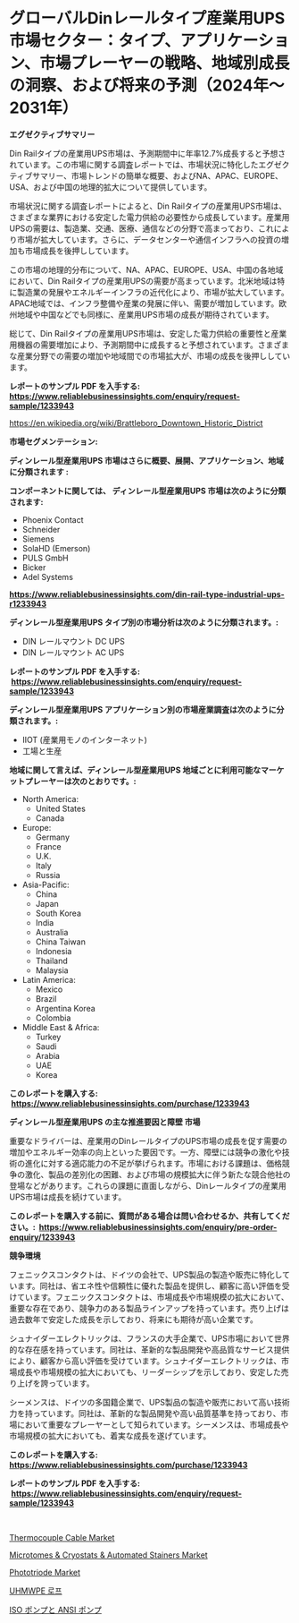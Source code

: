 <p><h1>グローバルDinレールタイプ産業用UPS市場セクター：タイプ、アプリケーション、市場プレーヤーの戦略、地域別成長の洞察、および将来の予測（2024年〜2031年）</h1></p><p><strong>エグゼクティブサマリー</strong></p>
<p><p>Din Railタイプの産業用UPS市場は、予測期間中に年率12.7%成長すると予想されています。この市場に関する調査レポートでは、市場状況に特化したエグゼクティブサマリー、市場トレンドの簡単な概要、およびNA、APAC、EUROPE、USA、および中国の地理的拡大について提供しています。</p><p>市場状況に関する調査レポートによると、Din Railタイプの産業用UPS市場は、さまざまな業界における安定した電力供給の必要性から成長しています。産業用UPSの需要は、製造業、交通、医療、通信などの分野で高まっており、これにより市場が拡大しています。さらに、データセンターや通信インフラへの投資の増加も市場成長を後押ししています。</p><p>この市場の地理的分布について、NA、APAC、EUROPE、USA、中国の各地域において、Din Railタイプの産業用UPSの需要が高まっています。北米地域は特に製造業の発展やエネルギーインフラの近代化により、市場が拡大しています。APAC地域では、インフラ整備や産業の発展に伴い、需要が増加しています。欧州地域や中国などでも同様に、産業用UPS市場の成長が期待されています。</p><p>総じて、Din Railタイプの産業用UPS市場は、安定した電力供給の重要性と産業用機器の需要増加により、予測期間中に成長すると予想されています。さまざまな産業分野での需要の増加や地域間での市場拡大が、市場の成長を後押ししています。</p></p>
<p><strong>レポートのサンプル PDF を入手する: <a href="https://www.reliablebusinessinsights.com/enquiry/request-sample/1233943">https://www.reliablebusinessinsights.com/enquiry/request-sample/1233943</a></strong></p>
<p><a href="https://en.wikipedia.org/wiki/Brattleboro_Downtown_Historic_District">https://en.wikipedia.org/wiki/Brattleboro_Downtown_Historic_District</a></p>
<p><strong>市場セグメンテーション:</strong></p>
<p><strong> ディンレール型産業用UPS 市場はさらに概要、展開、アプリケーション、地域に分類されます :</strong></p>
<p><strong>コンポーネントに関しては、 ディンレール型産業用UPS 市場は次のように分類されます: &nbsp;</strong></p>
<p><ul><li>Phoenix Contact</li><li>Schneider</li><li>Siemens</li><li>SolaHD (Emerson)</li><li>PULS GmbH</li><li>Bicker</li><li>Adel Systems</li></ul></p>
<p><strong><a href="https://www.reliablebusinessinsights.com/din-rail-type-industrial-ups-r1233943">https://www.reliablebusinessinsights.com/din-rail-type-industrial-ups-r1233943</a></strong></p>
<p><strong> ディンレール型産業用UPS タイプ別の市場分析は次のように分類されます。:</strong></p>
<p><ul><li>DIN レールマウント DC UPS</li><li>DIN レールマウント AC UPS</li></ul></p>
<p><strong>レポートのサンプル PDF を入手する: &nbsp;<a href="https://www.reliablebusinessinsights.com/enquiry/request-sample/1233943">https://www.reliablebusinessinsights.com/enquiry/request-sample/1233943</a></strong></p>
<p><strong> ディンレール型産業用UPS アプリケーション別の市場産業調査は次のように分類されます。:</strong></p>
<p><ul><li>IIOT (産業用モノのインターネット)</li><li>工場と生産</li></ul></p>
<p><strong>地域に関して言えば、ディンレール型産業用UPS 地域ごとに利用可能なマーケットプレーヤーは次のとおりです。:</strong></p>
<p><ul>
    <li>
        North America:
        <ul>
            <li>United States</li>
            <li>Canada</li>
        </ul>
    </li>
    <li>
        Europe:
        <ul>
            <li>Germany</li>
            <li>France</li>
            <li>U.K.</li>
            <li>Italy</li>
            <li>Russia</li>
        </ul>
    </li>
    <li>
        Asia-Pacific:
        <ul>
            <li>China</li>
            <li>Japan</li>
            <li>South Korea</li>
            <li>India</li>
            <li>Australia</li>
            <li>China Taiwan</li>
            <li>Indonesia</li>
            <li>Thailand</li>
            <li>Malaysia</li>
        </ul>
    </li>
    <li>
        Latin America:
        <ul>
            <li>Mexico</li>
            <li>Brazil</li>
            <li>Argentina Korea</li>
            <li>Colombia</li>
        </ul>
    </li>
    <li>
        Middle East & Africa:
        <ul>
            <li>Turkey</li>
            <li>Saudi</li>
            <li>Arabia</li>
            <li>UAE</li>
            <li>Korea</li>
        </ul>
    </li>
    </ul></p>
<p><strong>このレポートを購入する: &nbsp;<a href="https://www.reliablebusinessinsights.com/purchase/1233943">https://www.reliablebusinessinsights.com/purchase/1233943</a></strong></p>
<p><strong>ディンレール型産業用UPS の主な推進要因と障壁 市場</strong></p>
<p><p>重要なドライバーは、産業用のDinレールタイプのUPS市場の成長を促す需要の増加やエネルギー効率の向上といった要因です。一方、障壁には競争の激化や技術の進化に対する適応能力の不足が挙げられます。市場における課題は、価格競争の激化、製品の差別化の困難、および市場の規模拡大に伴う新たな競合他社の登場などがあります。これらの課題に直面しながら、Dinレールタイプの産業用UPS市場は成長を続けています。</p></p>
<p><strong>このレポートを購入する前に、質問がある場合は問い合わせるか、共有してください。:&nbsp; <a href="https://www.reliablebusinessinsights.com/enquiry/pre-order-enquiry/1233943">https://www.reliablebusinessinsights.com/enquiry/pre-order-enquiry/1233943</a></strong></p>
<p><strong>競争環境</strong></p>
<p><p>フェニックスコンタクトは、ドイツの会社で、UPS製品の製造や販売に特化しています。同社は、省エネ性や信頼性に優れた製品を提供し、顧客に高い評価を受けています。フェニックスコンタクトは、市場成長や市場規模の拡大において、重要な存在であり、競争力のある製品ラインアップを持っています。売り上げは過去数年で安定した成長を示しており、将来にも期待が高い企業です。</p><p>シュナイダーエレクトリックは、フランスの大手企業で、UPS市場において世界的な存在感を持っています。同社は、革新的な製品開発や高品質なサービス提供により、顧客から高い評価を受けています。シュナイダーエレクトリックは、市場成長や市場規模の拡大においても、リーダーシップを示しており、安定した売り上げを誇っています。</p><p>シーメンスは、ドイツの多国籍企業で、UPS製品の製造や販売において高い技術力を持っています。同社は、革新的な製品開発や高い品質基準を持っており、市場において重要なプレーヤーとして知られています。シーメンスは、市場成長や市場規模の拡大においても、着実な成長を遂げています。</p></p>
<p><strong>このレポートを購入する: &nbsp; <a href="https://www.reliablebusinessinsights.com/purchase/1233943">https://www.reliablebusinessinsights.com/purchase/1233943</a></strong></p>
<p><strong>レポートのサンプル PDF を入手する: &nbsp;<a href="https://www.reliablebusinessinsights.com/enquiry/request-sample/1233943">https://www.reliablebusinessinsights.com/enquiry/request-sample/1233943</a></strong><strong></strong></p>
<p>&nbsp;</p>
<p><p><a href="https://www.linkedin.com/pulse/evaluating-global-thermocouple-cable-market-trends-growth-ahdqe">Thermocouple Cable Market</a></p><p><a href="https://github.com/Whitneyboyettebo9kiw7yr13/Market-Research-Report-List-3/blob/main/microtomes-cryostats-automated-stainers-market.md">Microtomes & Cryostats & Automated Stainers Market</a></p><p><a href="https://www.linkedin.com/pulse/insights-phototriode-market-share-competitive-landscape-pf7ve">Phototriode Market</a></p><p><a href="https://medium.com/@jerrodhilll68/uhmwpe-%EB%A1%9C%ED%94%84-%EC%8B%9C%EC%9E%A5-%EC%84%B1%EA%B3%B5%EC%A0%81%EC%9D%B8-%EB%B9%84%EC%A6%88%EB%8B%88%EC%8A%A4-%EC%A0%84%EB%9E%B5%EC%9D%84-%EC%9C%84%ED%95%9C-%EC%97%B4%EC%87%A0-2031%EB%85%84%EA%B9%8C%EC%A7%80%EC%9D%98-%EC%98%88%EC%B8%A1-fd587313029b">UHMWPE 로프</a></p><p><a href="https://github.com/lababdou/Market-Research-Report-List-4/blob/main/726177897690.md">ISO ポンプと ANSI ポンプ</a></p></p>
